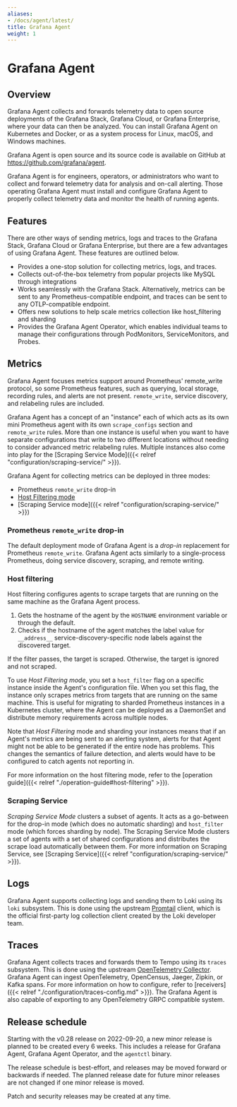 ```yaml
---
aliases:
- /docs/agent/latest/
title: Grafana Agent
weight: 1
---
```


# Grafana Agent

## Overview

Grafana Agent collects and forwards telemetry data to open source deployments of the Grafana Stack, Grafana Cloud, or Grafana Enterprise, where your data can then be analyzed. You can install Grafana Agent on Kubernetes and Docker, or as a system process for Linux, macOS, and Windows machines.

Grafana Agent is open source and its source code is available on GitHub at https://github.com/grafana/agent.

Grafana Agent is for engineers, operators, or administrators who want to collect and forward telemetry data for analysis and on-call alerting. Those operating Grafana Agent must install and configure Grafana Agent to properly collect telemetry data and monitor the health of running agents.

## Features

There are other ways of sending metrics, logs and traces to the Grafana Stack, Grafana Cloud or Grafana Enterprise, but there are a few advantages of using Grafana Agent. These features are outlined below.

- Provides a one-stop solution for collecting metrics, logs, and traces.
- Collects out-of-the-box telemetry from popular projects like MySQL through integrations
- Works seamlessly with the Grafana Stack. Alternatively, metrics can be sent to any Prometheus-compatible endpoint, and traces can be sent to any OTLP-compatible endpoint.
- Offers new solutions to help scale metrics collection like host_filtering and sharding
- Provides the Grafana Agent Operator, which enables individual teams to manage their configurations through PodMonitors, ServiceMonitors, and Probes.

## Metrics

Grafana Agent focuses metrics support around Prometheus' remote_write protocol,
so some Prometheus features, such as querying, local storage, recording rules,
and alerts are not present. `remote_write`, service discovery, and relabeling
rules are included.

Grafana Agent has a concept of an "instance" each of which acts as
its own mini Prometheus agent with its own `scrape_configs` section and
`remote_write` rules. More than one instance is useful when you want to have
separate configurations that write to two different locations without
needing to consider advanced metric relabeling rules. Multiple instances also
come into play for the [Scraping Service Mode]({{< relref "configuration/scraping-service/" >}}).

Grafana Agent for collecting metrics can be deployed in three modes:

- Prometheus `remote_write` drop-in
- [Host Filtering mode](#host-filtering)
- [Scraping Service mode]({{< relref "configuration/scraping-service/" >}})

### Prometheus `remote_write` drop-in
The default deployment mode of Grafana Agent is a _drop-in_
replacement for Prometheus `remote_write`. Grafana Agent acts similarly to a
single-process Prometheus, doing service discovery, scraping, and remote
writing.


### Host filtering
Host filtering configures agents to scrape targets that are running on the same
machine as the Grafana Agent process.

1. Gets the hostname of the agent by the `HOSTNAME` environment variable or
   through the default.
1. Checks if the hostname of the agent matches the label value for `__address__`
   service-discovery-specific node labels against the discovered target.

If the filter passes, the target is scraped. Otherwise, the target
is ignored and not scraped.

To use _Host Filtering mode_, you set a `host_filter` flag on a specific
instance inside the Agent's configuration file. When you set this flag, the
instance only scrapes metrics from targets that are running on the same
machine. This is useful for migrating to sharded
Prometheus instances in a Kubernetes cluster, where the Agent can be deployed as
a DaemonSet and distribute memory requirements across multiple nodes.

Note that _Host Filtering_ mode and sharding your instances means that if an
Agent's metrics are being sent to an alerting system, alerts for that Agent might
not be able to be generated if the entire node has problems. This changes the
semantics of failure detection, and alerts would have to be configured to catch
agents not reporting in.


For more information on the host filtering mode, refer to the [operation
guide]({{< relref "./operation-guide#host-filtering" >}}).

### Scraping Service
_Scraping Service Mode_
clusters a subset of agents. It acts as a go-between for the drop-in mode
(which does no automatic sharding) and `host_filter` mode (which forces sharding
by node). The Scraping Service Mode clusters a set of agents with a set of
shared configurations and distributes the scrape load automatically between them. For
more information on Scraping Service, see [Scraping Service]({{< relref "configuration/scraping-service/" >}}).

## Logs

Grafana Agent supports collecting logs and sending them to Loki using its
`loki` subsystem. This is done using the upstream
[Promtail](https://grafana.com/docs/loki/latest/clients/promtail/) client, which
is the official first-party log collection client created by the Loki
developer team.

## Traces

Grafana Agent collects traces and forwards them to Tempo using its
`traces` subsystem. This is done using the upstream [OpenTelemetry Collector](https://github.com/open-telemetry/opentelemetry-collector).
Grafana Agent can ingest OpenTelemetry, OpenCensus, Jaeger, Zipkin, or Kafka spans.
For more information on how to configure, refer to [receivers]({{< relref "./configuration/traces-config.md" >}}).
The Grafana Agent is also capable of exporting to any OpenTelemetry GRPC compatible system.

## Release schedule

Starting with the v0.28 release on 2022-09-20, a new minor release is planned
to be created every 6 weeks. This includes a release for Grafana Agent, Grafana
Agent Operator, and the `agentctl` binary.

The release schedule is best-effort, and releases may be moved forward or
backwards if needed. The planned release date for future minor releases are not
changed if one minor release is moved.

Patch and security releases may be created at any time.
